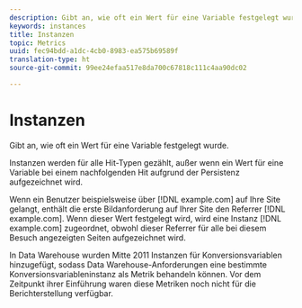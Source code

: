 ```yaml
---
description: Gibt an, wie oft ein Wert für eine Variable festgelegt wurde.
keywords: instances
title: Instanzen
topic: Metrics
uuid: fec94bdd-a1dc-4cb0-8983-ea575b69589f
translation-type: ht
source-git-commit: 99ee24efaa517e8da700c67818c111c4aa90dc02

---
```



# Instanzen

Gibt an, wie oft ein Wert für eine Variable festgelegt wurde.

Instanzen  werden für alle Hit-Typen gezählt, außer wenn ein Wert für eine Variable bei einem nachfolgenden Hit aufgrund der Persistenz aufgezeichnet wird.

Wenn ein Benutzer beispielsweise über [!DNL example.com] auf Ihre Site gelangt, enthält die erste Bildanforderung auf Ihrer Site den Referrer [!DNL example.com]. Wenn dieser Wert festgelegt wird, wird eine Instanz [!DNL example.com] zugeordnet, obwohl dieser Referrer für alle bei diesem Besuch angezeigten Seiten aufgezeichnet wird.

In Data Warehouse wurden Mitte 2011 Instanzen für Konversionsvariablen hinzugefügt, sodass Data Warehouse-Anforderungen eine bestimmte Konversionsvariableninstanz als Metrik behandeln können. Vor dem Zeitpunkt ihrer Einführung waren diese Metriken noch nicht für die Berichterstellung verfügbar.
